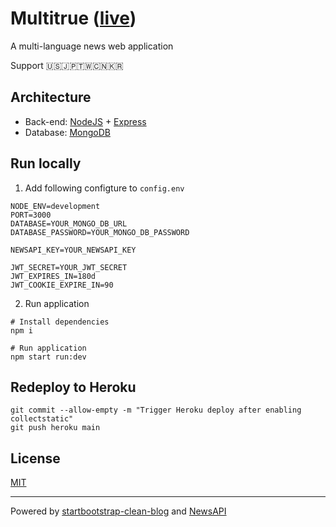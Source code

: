 # Multitrue ([live](https://multitrue.herokuapp.com/))

A multi-language news web application

Support 🇺🇸🇯🇵🇹🇼🇨🇳🇰🇷

## Architecture

- Back-end: [NodeJS](https://nodejs.org/en/) + [Express](https://expressjs.com/)
- Database: [MongoDB](https://www.mongodb.com/)

## Run locally

1. Add following configture to `config.env`

```
NODE_ENV=development
PORT=3000
DATABASE=YOUR_MONGO_DB_URL
DATABASE_PASSWORD=YOUR_MONGO_DB_PASSWORD

NEWSAPI_KEY=YOUR_NEWSAPI_KEY

JWT_SECRET=YOUR_JWT_SECRET
JWT_EXPIRES_IN=180d
JWT_COOKIE_EXPIRE_IN=90
```

2. Run application

```
# Install dependencies
npm i

# Run application
npm start run:dev
```

## Redeploy to Heroku

```
git commit --allow-empty -m "Trigger Heroku deploy after enabling collectstatic"
git push heroku main
```

## License

[MIT](https://github.com/aibazhang/multitrue/blob/master/LICENSE)

---

Powered by [startbootstrap-clean-blog](https://github.com/StartBootstrap/startbootstrap-clean-blog) and [NewsAPI](https://newsapi.org/)
